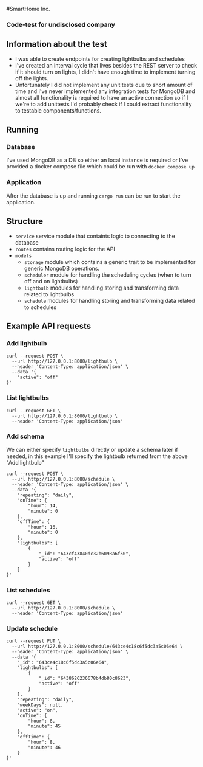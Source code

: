 #SmartHome Inc.

### Code-test for undisclosed company

## Information about the test
- I was able to create endpoints for creating lightbulbs and schedules
- I've created an interval cycle that lives besides the REST server to check if it should turn on lights, I didn't have enough time to implement turning off the lights.
- Unfortunately I did not implement any unit tests due to short amount of time and I've never implemented any integration tests for MongoDB and almost all functionality is required to have an active connection so if I we're to add unittests I'd probably check if I could extract functionality to testable components/functions.

## Running

### Database
I've used MongoDB as a DB so either an local instance is required or I've provided a docker compose file which could be run with `docker compose up`

### Application
After the database is up and running `cargo run` can  be run to start the application.

## Structure
- `service` service module that containts logic to connecting to the database
- `routes` contains routing logic for the API
- `models`
	- `storage` module which contains a generic trait to be implemented for generic MongoDB operations.
	- `scheduler` module for handling the scheduling cycles (when to turn off and on lightbulbs)
	- `lightbulb` modules for handling storing and transforming data related to lightbulbs
	- `schedule` modules for handling storing and transforming data related to schedules

## Example API requests

### Add lightbulb
```
curl --request POST \
  --url http://127.0.0.1:8000/lightbulb \
  --header 'Content-Type: application/json' \
  --data '{
	"active": "off"
}'
```
### List lightbulbs
```
curl --request GET \
  --url http://127.0.0.1:8000/lightbulb \
  --header 'Content-Type: application/json'
```

### Add schema
We can either specify `lightbulbs` directly or update a schema later if needed, in this example I'll specify the lightbulb returned from the above "Add lightbulb"
```
curl --request POST \
  --url http://127.0.0.1:8000/schedule \
  --header 'Content-Type: application/json' \
  --data '{
	"repeating": "daily",
	"onTime": {
		"hour": 14,
		"minute": 0
	},
	"offTime": {
		"hour": 16,
		"minute": 0
	},
	"lightbulbs": [
		{
			"_id": "643cf43840dc32b6098a6f50",
			"active": "off"
		}
	]
}'
```

### List schedules
```
curl --request GET \
  --url http://127.0.0.1:8000/schedule \
  --header 'Content-Type: application/json'
```

### Update schedule
```
curl --request PUT \
  --url http://127.0.0.1:8000/schedule/643ce4c18c6f5dc3a5c06e64 \
  --header 'Content-Type: application/json' \
  --data '{
	"_id": "643ce4c18c6f5dc3a5c06e64",
	"lightbulbs": [
		{
			"_id": "6438626236678b4db80c8623",
			"active": "off"
		}
	],
	"repeating": "daily",
	"weekDays": null,
	"active": "on",
	"onTime": {
		"hour": 8,
		"minute": 45
	},
	"offTime": {
		"hour": 8,
		"minute": 46
	}
}'
```
